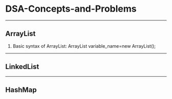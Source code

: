 # DSA-Concepts-and-Problems
<hr>

## ArrayList 
<ol>
  <li>Basic syntax of ArrayList: ArrayList<Data_type> variable_name=new ArrayList<Data_type>();</li>
</ol>
<hr>
    
## LinkedList
<hr>

## HashMap
